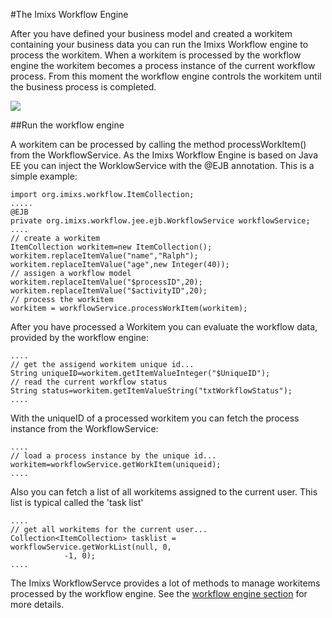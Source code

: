#The Imixs Workflow Engine
 
After you have defined your business model and created a workitem containing your business data you  can run the Imixs Workflow engine to process the workitem.
 When a workitem is processed by the workflow engine the workitem becomes a process instance of the  current workflow process. From this moment the workflow engine controls the workitem until the business process is completed. 
 
<img src="../images/imixs-engine.png"/> 
 
 
##Run the workflow engine
 
A workitem can be processed by calling the method processWorkItem() from the WorkflowService. 
As the Imixs Workflow Engine is based on Java EE you can inject the WorklowService with the @EJB annotation. 
 This is a simple example:
 
 
    import org.imixs.workflow.ItemCollection;
    .....
    @EJB
    private org.imixs.workflow.jee.ejb.WorkflowService workflowService;
    ....
    // create a workitem
    ItemCollection workitem=new ItemCollection();
    workitem.replaceItemValue("name","Ralph");
    workitem.replaceItemValue("age",new Integer(40));
    // assigen a workflow model
    workitem.replaceItemValue("$processID",20);
    workitem.replaceItemValue("$activityID",20);
    // process the workitem
    workitem = workflowService.processWorkItem(workitem);
  
 
 After you have processed a Workitem you can evaluate the workflow data, provided by the 
  workflow engine: 
   
    ....
    // get the assigend workitem unique id...
    String uniqueID=workitem.getItemValueInteger("$UniqueID");
    // read the current workflow status
    String status=workitem.getItemValueString("txtWorkflowStatus");
    ....

With the uniqueID of a processed workitem you can fetch the process instance from the WorkflowService:
 
    ....
    // load a process instance by the unique id...
    workitem=workflowService.getWorkItem(uniqueid);
    ....
 
Also you can fetch a list of all workitems assigned to the current user. This list is typical   called the 'task list'
  
    ....
    // get all workitems for the current user...
    Collection<ItemCollection> tasklist = workflowService.getWorkList(null, 0,
				-1, 0);
    ....

The Imixs WorkflowServce provides a lot of methods to manage workitems processed by the 
workflow engine.  See the [workflow engine section](../../jee/index.html) for more details.


